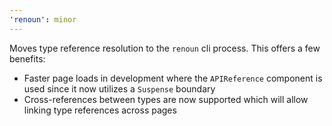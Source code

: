 ```yaml
---
'renoun': minor
---
```


Moves type reference resolution to the `renoun` cli process. This offers a few benefits:

- Faster page loads in development where the `APIReference` component is used since it now utilizes a `Suspense` boundary
- Cross-references between types are now supported which will allow linking type references across pages
